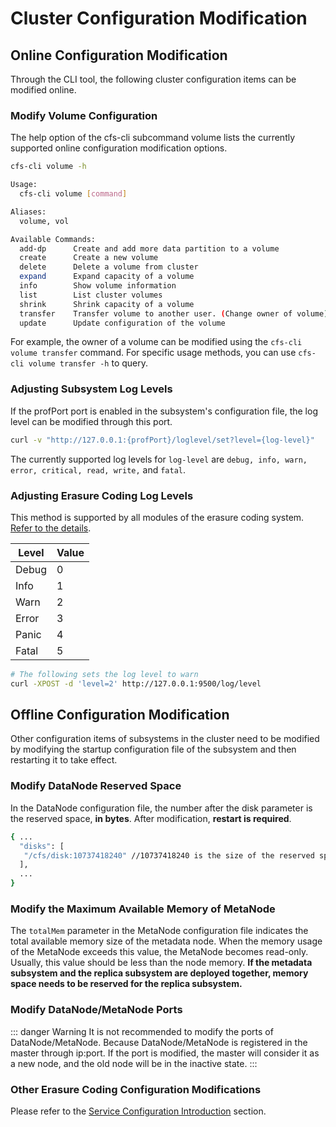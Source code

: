 # Cluster Configuration Modification

## Online Configuration Modification
Through the CLI tool, the following cluster configuration items can be modified online.

### Modify Volume Configuration
The help option of the cfs-cli subcommand volume lists the currently supported online configuration modification options.

```bash
cfs-cli volume -h

Usage:
  cfs-cli volume [command]

Aliases:
  volume, vol

Available Commands:
  add-dp      Create and add more data partition to a volume
  create      Create a new volume
  delete      Delete a volume from cluster
  expand      Expand capacity of a volume
  info        Show volume information
  list        List cluster volumes
  shrink      Shrink capacity of a volume
  transfer    Transfer volume to another user. (Change owner of volume)
  update      Update configuration of the volume
```

For example, the owner of a volume can be modified using the `cfs-cli volume transfer` command. For specific usage methods, you can use `cfs-cli volume transfer -h` to query.

### Adjusting Subsystem Log Levels
If the profPort port is enabled in the subsystem's configuration file, the log level can be modified through this port.
```bash
curl -v "http://127.0.0.1:{profPort}/loglevel/set?level={log-level}"
```
The currently supported log levels for `log-level` are `debug, info, warn, error, critical, read, write,` and `fatal`.

### Adjusting Erasure Coding Log Levels

This method is supported by all modules of the erasure coding system. [Refer to the details](./admin-api/blobstore/base.md).

| Level | Value |
|-------|-------|
| Debug | 0     |
| Info  | 1     |
| Warn  | 2     |
| Error | 3     |
| Panic | 4     |
| Fatal | 5     |

```bash
# The following sets the log level to warn
curl -XPOST -d 'level=2' http://127.0.0.1:9500/log/level
```

## Offline Configuration Modification
Other configuration items of subsystems in the cluster need to be modified by modifying the startup configuration file of the subsystem and then restarting it to take effect.

### Modify DataNode Reserved Space
In the DataNode configuration file, the number after the disk parameter is the reserved space, **in bytes**. After modification, **restart is required**.
```bash
{ ...
  "disks": [
   "/cfs/disk:10737418240" //10737418240 is the size of the reserved space
  ],
  ...
}
```

### Modify the Maximum Available Memory of MetaNode
The `totalMem` parameter in the MetaNode configuration file indicates the total available memory size of the metadata node. When the memory usage of the MetaNode exceeds this value, the MetaNode becomes read-only. Usually, this value should be less than the node memory. **If the metadata subsystem and the replica subsystem are deployed together, memory space needs to be reserved for the replica subsystem.**

### Modify DataNode/MetaNode Ports

::: danger Warning
It is not recommended to modify the ports of DataNode/MetaNode. Because DataNode/MetaNode is registered in the master through ip:port. If the port is modified, the master will consider it as a new node, and the old node will be in the inactive state.
:::

### Other Erasure Coding Configuration Modifications

Please refer to the [Service Configuration Introduction](./configs/blobstore/base.md) section.